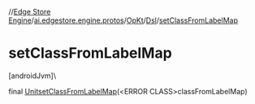 //[Edge Store Engine](../../../../index.md)/[ai.edgestore.engine.protos](../../index.md)/[OpKt](../index.md)/[Dsl](index.md)/[setClassFromLabelMap](set-class-from-label-map.md)

# setClassFromLabelMap

[androidJvm]\

final [Unit](https://kotlinlang.org/api/latest/jvm/stdlib/kotlin/-unit/index.html)[setClassFromLabelMap](set-class-from-label-map.md)(&lt;ERROR CLASS&gt;classFromLabelMap)
